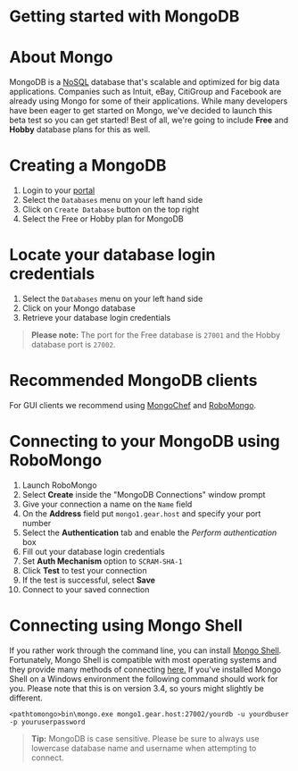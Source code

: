 # Getting started with MongoDB

#  About Mongo
MongoDB is a [NoSQL](https://www.mongodb.com/nosql-explained) database that's scalable and optimized for big data applications. Companies such as Intuit, eBay, CitiGroup and Facebook are already using Mongo for some of their applications. While many developers have been eager to get started on Mongo, we've decided to launch this beta test so you can get started! Best of all, we're going to include **Free** and **Hobby** database plans for this as well.


#  Creating a MongoDB
1. Login to your [portal](https://my.gearhost.com)
1. Select the `Databases` menu on your left hand side 
1. Click on `Create Database` button on the top right
1. Select the Free or Hobby plan for MongoDB

#  Locate your database login credentials
1. Select the `Databases` menu on your left hand side
2. Click on your Mongo database
3. Retrieve your database login credentials

 >**Please note:** The port for the Free database is `27001` and the Hobby database port is `27002`.

#  Recommended MongoDB clients
For GUI clients we recommend using [MongoChef](http://3t.io/mongochef/download/) and [RoboMongo](https://robomongo.org/download). 
#  Connecting to your MongoDB using RoboMongo
1. Launch RoboMongo
1. Select **Create** inside the "MongoDB Connections" window prompt
1. Give your connection a name on the `Name` field
1. On the **Address** field put `mongo1.gear.host` and specify your port number
1. Select the **Authentication** tab and enable the *Perform authentication* box
1. Fill out your database login credentials
1. Set **Auth Mechanism** option to `SCRAM-SHA-1`
1. Click **Test** to test your connection
1. If the test is successful, select **Save**
1. Connect to your saved connection


#  Connecting using Mongo Shell
If you rather work through the command line, you can install [Mongo Shell](https://docs.mongodb.com/getting-started/shell/installation/). Fortunately, Mongo Shell is compatible with most operating systems and they provide many methods of connecting [here.](https://docs.mongodb.com/manual/reference/program/mongo/#use) If you've installed Mongo Shell on a Windows environment the following command should work for you. Please note that this is on version 3.4, so yours might slightly be different.


`<pathtomongo>bin\mongo.exe mongo1.gear.host:27002/yourdb -u yourdbuser -p youruserpassword`
>**Tip:** MongoDB is case sensitive. Please be sure to always use lowercase database name and username when attempting to connect.
